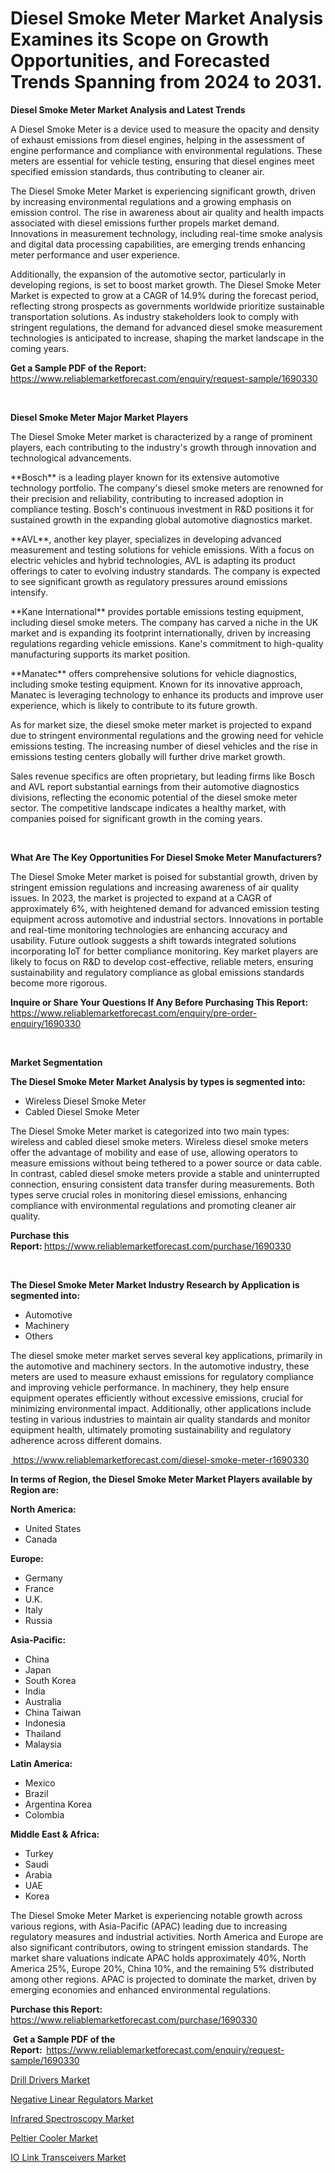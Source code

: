 <p><h1>Diesel Smoke Meter Market Analysis Examines its Scope on Growth Opportunities, and Forecasted Trends Spanning from 2024 to 2031.</h1></p><p><strong>Diesel Smoke Meter Market Analysis and Latest Trends</strong></p>
<p><p>A Diesel Smoke Meter is a device used to measure the opacity and density of exhaust emissions from diesel engines, helping in the assessment of engine performance and compliance with environmental regulations. These meters are essential for vehicle testing, ensuring that diesel engines meet specified emission standards, thus contributing to cleaner air.</p><p>The Diesel Smoke Meter Market is experiencing significant growth, driven by increasing environmental regulations and a growing emphasis on emission control. The rise in awareness about air quality and health impacts associated with diesel emissions further propels market demand. Innovations in measurement technology, including real-time smoke analysis and digital data processing capabilities, are emerging trends enhancing meter performance and user experience.</p><p>Additionally, the expansion of the automotive sector, particularly in developing regions, is set to boost market growth. The Diesel Smoke Meter Market is expected to grow at a CAGR of 14.9% during the forecast period, reflecting strong prospects as governments worldwide prioritize sustainable transportation solutions. As industry stakeholders look to comply with stringent regulations, the demand for advanced diesel smoke measurement technologies is anticipated to increase, shaping the market landscape in the coming years.</p></p>
<p><strong>Get a Sample PDF of the Report:&nbsp;</strong> <a href="https://www.reliablemarketforecast.com/enquiry/request-sample/1690330?utm_campaign=1144&utm_medium=2&utm_source=Github&utm_content=ia&utm_term=17102024&utm_id=diesel-smoke-meter">https://www.reliablemarketforecast.com/enquiry/request-sample/1690330</a></p>
<p>&nbsp;</p>
<p><strong>Diesel Smoke Meter Major Market Players</strong></p>
<p><p>The Diesel Smoke Meter market is characterized by a range of prominent players, each contributing to the industry's growth through innovation and technological advancements.</p><p>**Bosch** is a leading player known for its extensive automotive technology portfolio. The company's diesel smoke meters are renowned for their precision and reliability, contributing to increased adoption in compliance testing. Bosch's continuous investment in R&D positions it for sustained growth in the expanding global automotive diagnostics market.</p><p>**AVL**, another key player, specializes in developing advanced measurement and testing solutions for vehicle emissions. With a focus on electric vehicles and hybrid technologies, AVL is adapting its product offerings to cater to evolving industry standards. The company is expected to see significant growth as regulatory pressures around emissions intensify.</p><p>**Kane International** provides portable emissions testing equipment, including diesel smoke meters. The company has carved a niche in the UK market and is expanding its footprint internationally, driven by increasing regulations regarding vehicle emissions. Kane's commitment to high-quality manufacturing supports its market position.</p><p>**Manatec** offers comprehensive solutions for vehicle diagnostics, including smoke testing equipment. Known for its innovative approach, Manatec is leveraging technology to enhance its products and improve user experience, which is likely to contribute to its future growth.</p><p>As for market size, the diesel smoke meter market is projected to expand due to stringent environmental regulations and the growing need for vehicle emissions testing. The increasing number of diesel vehicles and the rise in emissions testing centers globally will further drive market growth. </p><p>Sales revenue specifics are often proprietary, but leading firms like Bosch and AVL report substantial earnings from their automotive diagnostics divisions, reflecting the economic potential of the diesel smoke meter sector. The competitive landscape indicates a healthy market, with companies poised for significant growth in the coming years.</p></p>
<p>&nbsp;</p>
<p><strong>What Are The Key Opportunities For Diesel Smoke Meter Manufacturers?</strong></p>
<p><p>The Diesel Smoke Meter market is poised for substantial growth, driven by stringent emission regulations and increasing awareness of air quality issues. In 2023, the market is projected to expand at a CAGR of approximately 6%, with heightened demand for advanced emission testing equipment across automotive and industrial sectors. Innovations in portable and real-time monitoring technologies are enhancing accuracy and usability. Future outlook suggests a shift towards integrated solutions incorporating IoT for better compliance monitoring. Key market players are likely to focus on R&D to develop cost-effective, reliable meters, ensuring sustainability and regulatory compliance as global emissions standards become more rigorous.</p></p>
<p><strong>Inquire or Share Your Questions If Any Before Purchasing This Report:</strong> <a href="https://www.reliablemarketforecast.com/enquiry/pre-order-enquiry/1690330?utm_campaign=1144&utm_medium=2&utm_source=Github&utm_content=ia&utm_term=17102024&utm_id=diesel-smoke-meter">https://www.reliablemarketforecast.com/enquiry/pre-order-enquiry/1690330</a></p>
<p>&nbsp;</p>
<p><strong>Market Segmentation</strong></p>
<p><strong>The Diesel Smoke Meter Market Analysis by types is segmented into:</strong></p>
<p><ul><li>Wireless Diesel Smoke Meter</li><li>Cabled Diesel Smoke Meter</li></ul></p>
<p><p>The Diesel Smoke Meter market is categorized into two main types: wireless and cabled diesel smoke meters. Wireless diesel smoke meters offer the advantage of mobility and ease of use, allowing operators to measure emissions without being tethered to a power source or data cable. In contrast, cabled diesel smoke meters provide a stable and uninterrupted connection, ensuring consistent data transfer during measurements. Both types serve crucial roles in monitoring diesel emissions, enhancing compliance with environmental regulations and promoting cleaner air quality.</p></p>
<p><strong>Purchase this Report:&nbsp;</strong><a href="https://www.reliablemarketforecast.com/purchase/1690330?utm_campaign=1144&utm_medium=2&utm_source=Github&utm_content=ia&utm_term=17102024&utm_id=diesel-smoke-meter">https://www.reliablemarketforecast.com/purchase/1690330</a></p>
<p>&nbsp;</p>
<p><strong>The Diesel Smoke Meter Market Industry Research by Application is segmented into:</strong></p>
<p><ul><li>Automotive</li><li>Machinery</li><li>Others</li></ul></p>
<p><p>The diesel smoke meter market serves several key applications, primarily in the automotive and machinery sectors. In the automotive industry, these meters are used to measure exhaust emissions for regulatory compliance and improving vehicle performance. In machinery, they help ensure equipment operates efficiently without excessive emissions, crucial for minimizing environmental impact. Additionally, other applications include testing in various industries to maintain air quality standards and monitor equipment health, ultimately promoting sustainability and regulatory adherence across different domains.</p></p>
<p><a href="https://www.reliablemarketforecast.com/diesel-smoke-meter-r1690330?utm_campaign=1144&utm_medium=2&utm_source=Github&utm_content=ia&utm_term=17102024&utm_id=diesel-smoke-meter">&nbsp;https://www.reliablemarketforecast.com/diesel-smoke-meter-r1690330</a></p>
<p><strong>In terms of Region, the Diesel Smoke Meter Market Players available by Region are:</strong></p>
<p>
    <p> <strong> North America: </strong>
        <ul>
            <li>United States</li>
            <li>Canada</li>
        </ul>
        </p> 
    <p> <strong> Europe: </strong>
        <ul>
            <li>Germany</li>
            <li>France</li>
            <li>U.K.</li>
            <li>Italy</li>
            <li>Russia</li>
        </ul>
        </p> 
    <p> <strong> Asia-Pacific: </strong>
        <ul>
            <li>China</li>
            <li>Japan</li>
            <li>South Korea</li>
            <li>India</li>
            <li>Australia</li>
            <li>China Taiwan</li>
            <li>Indonesia</li>
            <li>Thailand</li>
            <li>Malaysia</li>
        </ul>
        </p> 
    <p> <strong> Latin America: </strong>
        <ul>
            <li>Mexico</li>
            <li>Brazil</li>
            <li>Argentina Korea</li>
            <li>Colombia</li>
        </ul>
        </p> 
    <p> <strong> Middle East & Africa: </strong>
        <ul>
            <li>Turkey</li>
            <li>Saudi</li>
            <li>Arabia</li>
            <li>UAE</li>
            <li>Korea</li>
        </ul>
    </p>
    </p>
<p><p>The Diesel Smoke Meter Market is experiencing notable growth across various regions, with Asia-Pacific (APAC) leading due to increasing regulatory measures and industrial activities. North America and Europe are also significant contributors, owing to stringent emission standards. The market share valuations indicate APAC holds approximately 40%, North America 25%, Europe 20%, China 10%, and the remaining 5% distributed among other regions. APAC is projected to dominate the market, driven by emerging economies and enhanced environmental regulations.</p></p>
<p><strong>Purchase this Report: </strong><a href="https://www.reliablemarketforecast.com/purchase/1690330?utm_campaign=1144&utm_medium=2&utm_source=Github&utm_content=ia&utm_term=17102024&utm_id=diesel-smoke-meter">https://www.reliablemarketforecast.com/purchase/1690330</a></p>
<p>&nbsp;<strong>Get a Sample PDF of the Report:&nbsp;&nbsp;</strong><a href="https://www.reliablemarketforecast.com/enquiry/request-sample/1690330?utm_campaign=1144&utm_medium=2&utm_source=Github&utm_content=ia&utm_term=17102024&utm_id=diesel-smoke-meter">https://www.reliablemarketforecast.com/enquiry/request-sample/1690330</a></p>
<p><strong></strong></p>
<p><p><a href="https://github.com/carmelrundv1/Market-Research-Report-List-1/blob/main/drill-drivers-market.md?utm_campaign=1144&utm_medium=2&utm_source=Github&utm_content=ia&utm_term=17102024&utm_id=diesel-smoke-meter">Drill Drivers Market</a></p><p><a href="https://www.linkedin.com/pulse/negative-linear-regulators-market-outlook-current-assessment-ca8pc?utm_campaign=1144&utm_medium=2&utm_source=Github&utm_content=ia&utm_term=17102024&utm_id=diesel-smoke-meter">Negative Linear Regulators Market</a></p><p><a href="https://issuu.com/reportprime-2/docs/infrared-spectroscopy-market-size-2_7a91f904c71197?utm_campaign=1144&utm_medium=2&utm_source=Github&utm_content=ia&utm_term=17102024&utm_id=diesel-smoke-meter">Infrared Spectroscopy Market</a></p><p><a href="https://issuu.com/reportprime-2/docs/peltier-cooler-market-size-2030.ppt_c4944623c2b4c7?utm_campaign=1144&utm_medium=2&utm_source=Github&utm_content=ia&utm_term=17102024&utm_id=diesel-smoke-meter">Peltier Cooler Market</a></p><p><a href="https://www.linkedin.com/pulse/global-io-link-transceivers-market-trends-insights-growth-ava4c?utm_campaign=1144&utm_medium=2&utm_source=Github&utm_content=ia&utm_term=17102024&utm_id=diesel-smoke-meter">IO Link Transceivers Market</a></p></p>